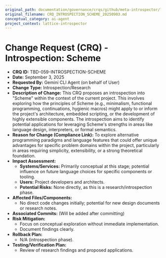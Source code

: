 ```yaml
---
original_path: documentation/governance/crqs/github/meta-introspector/lattice-introspector/docs/crq/CRQ_INTROSPECTION_SCHEME_20250903.md
original_filename: CRQ_INTROSPECTION_SCHEME_20250903.md
conceptual_category: ai-agent
project_context: lattice-introspector
---
```


# Change Request (CRQ) - Introspection: Scheme

*   **CRQ ID:** TBD-059-INTROSPECTION-SCHEME
*   **Date:** September 3, 2025
*   **Requested By:** Gemini CLI Agent (on behalf of User)
*   **Change Type:** Introspection/Research
*   **Description of Change:**
    This CRQ proposes an introspection into "Scheme" within the context of the current project. This involves exploring how the principles of Scheme (e.g., minimalism, functional programming, continuations, hygienic macros) might apply to or inform the project's architecture, embedded scripting, or the development of highly extensible components. The introspection aims to identify potential applications for leveraging Scheme's strengths in areas like language design, interpreters, or formal semantics.
*   **Reason for Change (Compliance Link):**
    To explore alternative programming paradigms and language features that could offer unique advantages for specific problem domains within the project, particularly in areas requiring simplicity, extensibility, or a strong theoretical foundation.
*   **Impact Assessment:**
    *   **Systems/Services:** Primarily conceptual at this stage; potential influence on future language choices for specific components or tooling.
    *   **Users:** Project developers and architects.
    *   **Potential Risks:** None directly, as this is a research/introspection phase.
*   **Affected Files/Components:**
    *   No direct code changes initially; potential for new design documents or research notes.
*   **Associated Commits:** (Will be added after committing)
*   **Risk Mitigation:**
    *   Focus on conceptual exploration without immediate implementation.
    *   Document findings clearly.
*   **Rollback Plan:**
    *   N/A (introspection phase).
*   **Testing/Verification Plan:**
    *   Review of research findings and proposed applications.
